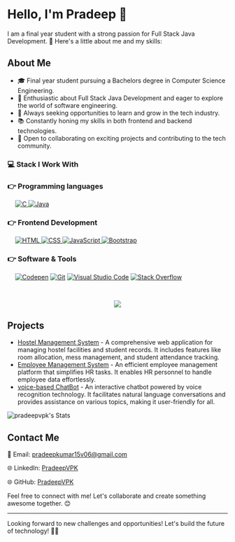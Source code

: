 Hello, I'm Pradeep 👋
=========================


I am a final year student with a strong passion for Full Stack Java Development. 🚀 Here's a little about me and my skills:

About Me
--------

-   🎓 Final year student pursuing a Bachelors degree in Computer Science Engineering.
-   💼 Enthusiastic about Full Stack Java Development and eager to explore the world of software engineering.
-   🌱 Always seeking opportunities to learn and grow in the tech industry.
-   📚 Constantly honing my skills in both frontend and backend technologies.
-   🤝 Open to collaborating on exciting projects and contributing to the tech community.


### 💻 Stack I Work With


### 👉 Programming languages

<p align="left"> 
  &emsp; 
  <a href="https://www.cprogramming.com/" target="_blank"> 
    <img alt="C" src="https://img.shields.io/badge/C%20-%232370ED.svg?logo=c&logoColor=white">
  </a>
  <a href="https://www.java.com" target="_blank"> 
    <img alt="Java" src="https://img.shields.io/badge/Java-%23007396.svg?logo=java&logoColor=white">
  </a>
</p>

### 👉 Frontend Development
<p align="left"> 
  &emsp; 
  <a href="https://www.w3.org/html/" target="_blank"> 
   <img alt="HTML" src="https://img.shields.io/badge/HTML5%20-%23E34F26.svg?logo=html5&logoColor=white">
  </a>   
  
  <a href="https://www.w3schools.com/css/" target="_blank">
    <img alt="CSS" src="https://img.shields.io/badge/CSS%20-%231572B6.svg?logo=css3&logoColor=white">
  </a> 

   <a href="https://developer.mozilla.org/en-US/docs/Web/JavaScript" target="_blank"> 
     <img alt="JavaScript" src="https://img.shields.io/badge/JavaScript%20-%23F7DF1E.svg?logo=javascript&logoColor=black">
   </a>

  <a href="https://getbootstrap.com" target="_blank"> 
    <img alt="Bootstrap" src="https://img.shields.io/badge/Bootstrap-%23563D7C.svg?style=flat&logo=bootstrap&logoColor=white"/>
  </a>
</p> 

 ### 👉 Software & Tools
<p>
  &emsp;
    <a href="#"><img alt="Codepen" src="https://img.shields.io/badge/Codepen-000000.svg?logo=codepen&logoColor=white"></a>
    <a href="#"><img alt="Git" src="https://img.shields.io/badge/Git%20-%23F05033.svg?logo=git&logoColor=white"></a>
    <a href="#"><img alt="Visual Studio Code" src="https://img.shields.io/badge/Visual%20Studio%20Code-0078d7.svg?logo=visual-studio-code&logoColor=white"></a>
   <a href="#"><img alt="Stack Overflow" src="https://img.shields.io/badge/-Stack%20Overflow-FE7A16?logo=stack-overflow&logoColor=white"></a>
</p>
<br>






<p  align="center">
<img src="https://user-images.githubusercontent.com/73097560/115834477-dbab4500-a447-11eb-908a-139a6edaec5c.gif"> 
                  
  <br>


Projects
--------

-   [Hostel Management System](https://github.com/PradeepVPK/HostelManagementSystem) - A comprehensive web application for managing hostel facilities and student records. It includes features like room allocation, mess management, and student attendance tracking.
-   [Employee Management System](https://github.com/PradeepVPK/EmployeeManagementSystem) - An efficient employee management platform that simplifies HR tasks. It enables HR personnel to handle employee data effortlessly.
-   [voice-based ChatBot](https://github.com/PradeepVPK/VoiceBot) - An interactive chatbot powered by voice recognition technology. It facilitates natural language conversations and provides assistance on various topics, making it user-friendly for all.

![pradeepvpk's Stats](https://github-readme-stats.vercel.app/api?username=pradeepvpk&theme=highcontrast&show_icons=true&hide_border=true&count_private=true)

Contact Me
----------

📧 Email: <pradeepkumar15v06@gmail.com>

🌐 LinkedIn: [PradeepVPK](https://www.linkedin.com/in/pradeepvpk/)

🌐 GitHub: [PradeepVPK](https://github.com/PradeepVPK)

Feel free to connect with me! Let's collaborate and create something awesome together. 😊

* * * * *

Looking forward to new challenges and opportunities! Let's build the future of technology! 🚀🌟
